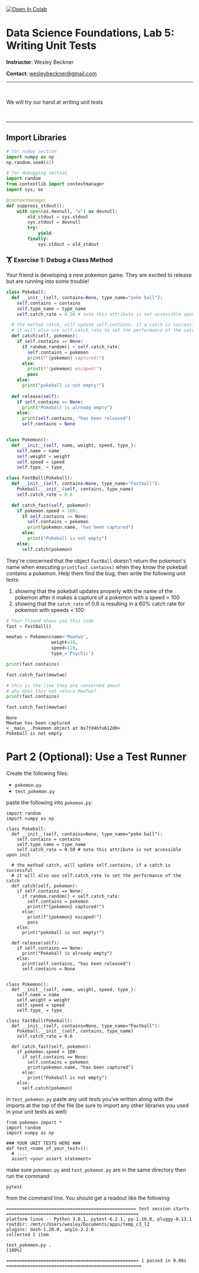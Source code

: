 <a href="https://colab.research.google.com/github/wesleybeckner/data_science_foundations/blob/main/notebooks/exercises/E5_Writing_Unit_Tests.ipynb" target="_parent"><img src="https://colab.research.google.com/assets/colab-badge.svg" alt="Open In Colab"/></a>

# Data Science Foundations, Lab 5: Writing Unit Tests

**Instructor**: Wesley Beckner

**Contact**: wesleybeckner@gmail.com
<br>

---

<br>

We will try our hand at writing unit tests

<br>

---

## Import Libraries


```python
# for numpy section
import numpy as np
np.random.seed(42)
```


```python
# for debugging section
import random
from contextlib import contextmanager
import sys, os

@contextmanager
def suppress_stdout():
    with open(os.devnull, "w") as devnull:
        old_stdout = sys.stdout
        sys.stdout = devnull
        try:  
            yield
        finally:
            sys.stdout = old_stdout
```

### 🏋️ Exercise 1: Debug a Class Method

Your friend is developing a new pokemon game. They are excited to release but are running into some trouble! 


```python
class Pokeball:
  def __init__(self, contains=None, type_name="poke ball"):
    self.contains = contains
    self.type_name = type_name
    self.catch_rate = 0.50 # note this attribute is not accessible upon init

  # the method catch, will update self.contains, if a catch is successful
  # it will also use self.catch_rate to set the performance of the catch
  def catch(self, pokemon):
    if self.contains == None:
      if random.random() < self.catch_rate:
        self.contains = pokemon
        print(f"{pokemon} captured!")
      else:
        print(f"{pokemon} escaped!")
        pass
    else:
      print("pokeball is not empty!")
      
  def release(self):
    if self.contains == None:
      print("Pokeball is already empty")
    else:
      print(self.contains, "has been released")
      self.contains = None


class Pokemon():
  def __init__(self, name, weight, speed, type_):
    self.name = name
    self.weight = weight
    self.speed = speed
    self.type_ = type_

class FastBall(Pokeball):
  def __init__(self, contains=None, type_name="Fastball"):
    Pokeball.__init__(self, contains, type_name)
    self.catch_rate = 0.6

  def catch_fast(self, pokemon):
    if pokemon.speed > 100:
      if self.contains == None:
        self.contains = pokemon
        print(pokemon.name, "has been captured")
      else:
        print("Pokeball is not empty")
    else:
      self.catch(pokemon)

```

They're concerned that the object `FastBall` doesn't return the pokemon's name when executing `print(fast.contains)` when they know the pokeball contains a pokemon. Help them find the bug, then write the following unit tests:

1. showing that the pokeball updates properly with the name of the pokemon after it makes a capture of a pokemon with a speed > 100
2. showing that the `catch_rate` of 0.6 is resulting in a 60% catch rate for pokemon with speeds < 100


```python
# Your friend shows you this code 
fast = FastBall()

mewtwo = Pokemon(name='Mewtwo', 
                 weight=18,
                 speed=110, 
                 type_='Psychic')

print(fast.contains)

fast.catch_fast(mewtwo)

# this is the line they are concerned about
# why does this not return MewTwo?
print(fast.contains)

fast.catch_fast(mewtwo)
```

    None
    Mewtwo has been captured
    <__main__.Pokemon object at 0x7fd4bfe612d0>
    Pokeball is not empty


# Part 2 (Optional): Use a Test Runner

Create the following files:

* `pokemon.py`
* `test_pokemon.py`

paste the following into `pokemon.py`:

```
import random
import numpy as np

class Pokeball:
  def __init__(self, contains=None, type_name="poke ball"):
    self.contains = contains
    self.type_name = type_name
    self.catch_rate = 0.50 # note this attribute is not accessible upon init

  # the method catch, will update self.contains, if a catch is successful
  # it will also use self.catch_rate to set the performance of the catch
  def catch(self, pokemon):
    if self.contains == None:
      if random.random() < self.catch_rate:
        self.contains = pokemon
        print(f"{pokemon} captured!")
      else:
        print(f"{pokemon} escaped!")
        pass
    else:
      print("pokeball is not empty!")
      
  def release(self):
    if self.contains == None:
      print("Pokeball is already empty")
    else:
      print(self.contains, "has been released")
      self.contains = None


class Pokemon():
  def __init__(self, name, weight, speed, type_):
    self.name = name
    self.weight = weight
    self.speed = speed
    self.type_ = type_

class FastBall(Pokeball):
  def __init__(self, contains=None, type_name="Fastball"):
    Pokeball.__init__(self, contains, type_name)
    self.catch_rate = 0.6

  def catch_fast(self, pokemon):
    if pokemon.speed > 100:
      if self.contains == None:
        self.contains = pokemon
        print(pokemon.name, "has been captured")
      else:
        print("Pokeball is not empty")
    else:
      self.catch(pokemon)

```

in `test_pokemon.py` paste any unit tests you've written along with the imports at the top of the file (be sure to import any other libraries you used in your unit tests as well)

```
from pokemon import *
import random
import numpy as np

### YOUR UNIT TESTS HERE ###
def test_<name_of_your_test>():
  # ....
  assert <your assert statement>
```

make sure `pokemon.py` and `test_pokemon.py` are in the same directory then run the command

```
pytest
```

from the command line. You should get a readout like the following

```
================================================= test session starts ==================================================
platform linux -- Python 3.8.1, pytest-6.2.1, py-1.10.0, pluggy-0.13.1
rootdir: /mnt/c/Users/wesley/Documents/apps/temp_c3_l2
plugins: dash-1.20.0, anyio-2.2.0
collected 1 item

test_pokemon.py .                                                                                                [100%]

================================================== 1 passed in 0.06s ===================================================
```
